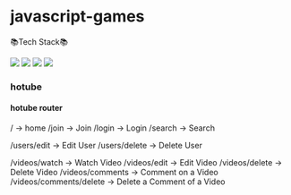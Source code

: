 # javascript-games
📚Tech Stack📚

<div>
  <img src="https://img.shields.io/badge/Javascript-F7DF1E?style=for-the-badge&logo=Javascript&logoColor=black">
  <img src="https://img.shields.io/badge/Html-E34F26?style=for-the-badge&logo=Html5&logoColor=black">
  <img src="https://img.shields.io/badge/Css-1572B6?style=for-the-badge&logo=CSS3&logoColor=white">
  <img src="https://img.shields.io/badge/React-61DAFB?style=for-the-badge&logo=React&logoColor=black">
</div>  

### hotube

#### hotube router

/ -> home
/join -> Join
/login -> Login
/search -> Search
 
/users/edit -> Edit User
/users/delete -> Delete User

/videos/watch -> Watch Video
/videos/edit -> Edit Video
/videos/delete -> Delete Video
/videos/comments -> Comment on a Video
/videos/comments/delete -> Delete a Comment of a Video
